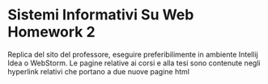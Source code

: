 # Sistemi Informativi Su Web Homework 2
Replica del sito del professore, eseguire preferibilimente in ambiente Intellij Idea o WebStorm. Le pagine relative ai corsi e alla tesi sono contenute negli hyperlink relativi che portano a due nuove pagine html
